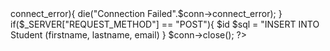 

<?php 

$servername = "localhost";
$dbname = "cct";
$username = "root";
$password = "";

// create a connection
$conn = new mysqli($servername, $dbname, $username, $password);

// check the connection
if($conn->connect_error){
 die("Connection Failed".$conn->connect_error);
}
if($_SERVER["REQUEST_METHOD"] == "POST"){
 $id 

 $sql = "INSERT INTO Student (firstname, lastname, email)
}

$conn->close();
?>



